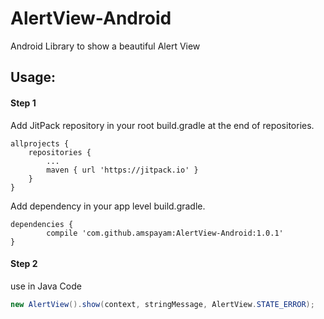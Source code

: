 # AlertView-Android
Android Library to show a beautiful Alert View

## Usage:
#### Step 1

Add JitPack repository in your root build.gradle at the end of repositories.

    allprojects {
        repositories {
    	    ...
    	    maven { url 'https://jitpack.io' }
        }
    }
   
Add dependency in your app level build.gradle.

    dependencies {
	        compile 'com.github.amspayam:AlertView-Android:1.0.1'
	}
   
#### Step 2
use in Java Code
```Java
new AlertView().show(context, stringMessage, AlertView.STATE_ERROR);
```
